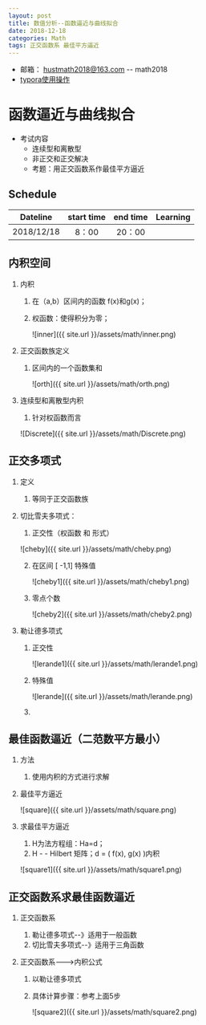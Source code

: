 ```yaml
---
layout: post
title: 数值分析--函数逼近与曲线拟合
date: 2018-12-18
categories: Math
tags: 正交函数系 最佳平方逼近
---
```


+ 邮箱： hustmath2018@163.com -- math2018
+ [typora使用操作](https://blog.csdn.net/WeiDelight/article/details/81011921)
# 函数逼近与曲线拟合

+ 考试内容
  + 连续型和离散型
  + 非正交和正交解决
  + 考题：用正交函数系作最佳平方逼近


## Schedule

|Dateline|start time|end time|Learning|
|:-:|:-:|:-:|:-:|
|2018/12/18|8：00|20：00||



## 内积空间

1. 内积

   1. 在（a,b）区间内的函数 f(x)和g(x)；

   2. 权函数：使得积分为零；

      ![inner]({{ site.url }}/assets/math/inner.png)

2. 正交函数族定义

   1. 区间内的一个函数集和

      ![orth]({{ site.url }}/assets/math/orth.png)

3. 连续型和离散型内积

   1. 针对权函数而言

   ![Discrete]({{ site.url }}/assets/math/Discrete.png)



## 正交多项式

1. 定义

   1. 等同于正交函数族

2. 切比雪夫多项式：

   1. 正交性（权函数 和 形式）

   ![cheby]({{ site.url }}/assets/math/cheby.png)

   2. 在区间 [ -1,1] 特殊值

      ![cheby1]({{ site.url }}/assets/math/cheby1.png)

   3. 零点个数

      ![cheby2]({{ site.url }}/assets/math/cheby2.png)

3. 勒让德多项式

   1. 正交性

      ![lerande1]({{ site.url }}/assets/math/lerande1.png)

   2. 特殊值

      ![lerande]({{ site.url }}/assets/math/lerande.png)

   3. 

## 最佳函数逼近（二范数平方最小）

1. 方法

   1. 使用内积的方式进行求解

2. 最佳平方逼近

   ![square]({{ site.url }}/assets/math/square.png)

3. 求最佳平方逼近

   1. H为法方程组：Ha=d；
   2. H - - Hilbert 矩阵；d = ( f(x), g(x) )内积

   ![square1]({{ site.url }}/assets/math/square1.png)

## 正交函数系求最佳函数逼近

1. 正交函数系

   1. 勒让德多项式--》适用于一般函数
   2. 切比雪夫多项式--》适用于三角函数

2. 正交函数系--->内积公式

   1. 以勒让德多项式

   2. 具体计算步骤：参考上面5步

      ![square2]({{ site.url }}/assets/math/square2.png)

